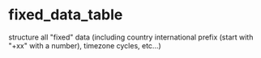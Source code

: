 # fixed_data_table
structure all "fixed" data (including country international prefix (start with "+xx" with a number), timezone cycles, etc...)
